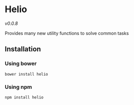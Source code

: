 Helio
=====

_v0.0.8_

Provides many new utility functions to solve common tasks

## Installation

### Using bower
    bower install helio

### Using npm
    npm install helio